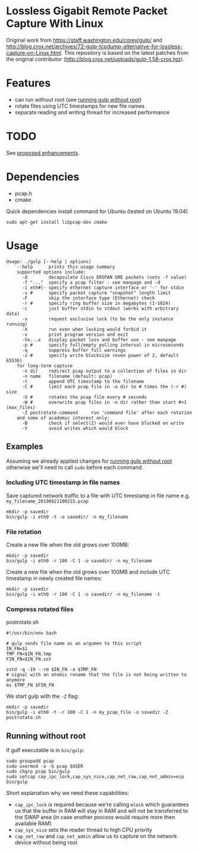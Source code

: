 # Lossless Gigabit Remote Packet Capture With Linux
Original work from https://staff.washington.edu/corey/gulp/ and http://blog.crox.net/archives/72-gulp-tcpdump-alternative-for-lossless-capture-on-Linux.html.
This repository is based on the latest patches from the original contributor (http://blog.crox.net/uploads/gulp-1.58-crox.tgz).

# Features
* can run without root (see [running gulp without root](#Running-without-root))
* rotate files using UTC timestamps for new file names
* separate reading and writing thread for increased performance

# TODO
See [proposed enhancements](https://github.com/jmakov/gulp/issues?q=is%3Aissue+is%3Aopen+label%3Aenhancement).

# Dependencies
* pcap.h
* cmake

Quick dependencies install command for Ubuntu (tested on Ubuntu 19.04)
```
sudo apt-get install libpcap-dev cmake
```
# Usage
```
Usage: ./gulp [--help | options]
    --help      prints this usage summary
    supported options include:
      -d        decapsulate Cisco ERSPAN GRE packets (sets -f value)
      -f "..."  specify a pcap filter - see manpage and -d
      -i eth#|- specify ethernet capture interface or '-' for stdin
      -s #      specify packet capture "snapshot" length limit
      -F        skip the interface type (Ethernet) check
      -r #      specify ring buffer size in megabytes (1-1024)
      -c        just buffer stdin to stdout (works with arbitrary data)
      -x        request exclusive lock (to be the only instance running)
      -X        run even when locking would forbid it
      -v        print program version and exit
      -Vx...x   display packet loss and buffer use - see manpage
      -p #      specify full/empty polling interval in microseconds
      -q        suppress buffer full warnings
      -z #      specify write blocksize (even power of 2, default 65536)
    for long-term capture
      -o dir    redirect pcap output to a collection of files in dir
      -n name   filename (default: pcap)
      -t        append UTC timestamp to the filename
      -C #      limit each pcap file in -o dir to # times the (-r #) size
      -G #      rotates the pcap file every # seconds
      -W #      overwrite pcap files in -o dir rather than start #+1 (max_files)
      -Z postrotate-command     run 'command file' after each rotation
    and some of academic interest only:
      -B        check if select(2) would ever have blocked on write
      -Y        avoid writes which would block
```

## Examples
Assuming we already applied changes for [running gulp without root](#Running-without-root) otherwise we'll need to call
`sudo` before each command.

### Including UTC timestamp in file names
Save captured network traffic to a file with UTC timestamp in file name e.g. `my_filename_20190821100215.pcap`
```
mkdir -p savedir
bin/gulp -i eth0 -t -o savedir/ -n my_filename
```
### File rotation
Create a new file when the old grows over 100MB:
```
mkdir -p savedir
bin/gulp -i eth0 -r 100 -C 1 -o savedir/ -n my_filename
```

Create a new file when the old grows over 100MB and include UTC timestamp in newly created file names:
```
mkdir -p savedir
bin/gulp -i eth0 -r 100 -C 1 -o savedir/ -n my_filename -t
```

### Compress rotated files
postrotate.sh
```shell script
#!/usr/bin/env bash

# gulp sends file name as an argumen to this script
IN_FN=$1
TMP_FN=$IN_FN.tmp
FIN_FN=$IN_FN.zst

zstd -q -19 --rm $IN_FN -o $TMP_FN
# signal with an atomic rename that the file is not being written to anymore
mv $TMP_FN $FIN_FN
```

We start gulp with the `-Z` flag:
```
mkdir -p savedir
bin/gulp -i eth0 -t -r 100 -C 1 -n my_pcap_file -o savedir -Z postrotate.sh
```

## Running without root
If gulf executable is in `bin/gulp`:
```
sudo groupadd pcap
sudo usermod -a -G pcap $USER
sudo chgrp pcap bin/gulp
sudo setcap cap_ipc_lock,cap_sys_nice,cap_net_raw,cap_net_admin=eip bin/gulp
```
Short explanation why we need these capabilities:
* `cap_ipc_lock` is required because we're calling `mlock` which guarantees us that the buffer in RAM will stay in RAM
and will not be transferred to the SWAP area (in case another process would require more then available RAM) 
* `cap_sys_nice` sets the reader thread to high CPU priority
* `cap_net_raw` and `cap_net_admin` allow us to capture on the network device without being root